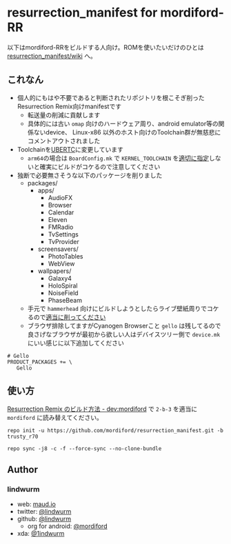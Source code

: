 # resurrection_manifest for mordiford-RR

以下はmordiford-RRをビルドする人向け。ROMを使いたいだけのひとは [resurrection_manifest/wiki](https://github.com/mordiford/resurrection_manifest/wiki) へ。

## これなん

- 個人的にもはや不要であると判断されたリポジトリを根こそぎ削ったResurrection Remix向けmanifestです
    - 転送量の削減に貢献します
    - 具体的には古い `omap` 向けのハードウェア周り、android emulator等の関係ないdevice、 Linux-x86 以外のホスト向けのToolchain群が無慈悲にコメントアウトされました
- Toolchainを[UBERTC](https://bitbucket.org/UBERTC/)に変更しています
    - `arm64`の場合は `BoardConfig.mk` で `KERNEL_TOOLCHAIN` を[適切に指定](https://github.com/mordiford/android_device_oneplus_oneplus2/commit/a65779f962056c02be4b8cd397ffd3c4458f12a1)しないと確実にビルドがコケるので注意してください
- 独断で必要無さそうな以下のパッケージを削りました
    - packages/
        - apps/
            - AudioFX
            - Browser
            - Calendar
            - Eleven
            - FMRadio
            - TvSettings
            - TvProvider
        - screensavers/
            - PhotoTables
            - WebView
        - wallpapers/
            - Galaxy4
            - HoloSpiral
            - NoiseField
            - PhaseBeam
    - 手元で `hammerhead` 向けにビルドしようとしたらライブ壁紙周りでコケるので[適当に削ってください](https://github.com/obsidians/proprietary_vendor_lge_hammerhead/commit/212c2b91f4964570f77add2737f5a4a5ba21a8cb)
    - ブラウザ排除してますがCyanogen Browserこと `gello` は残してるので良さげなブラウザが最初から欲しい人はデバイスツリー側で `device.mk` にいい感じに以下追加してください

```
# Gello
PRODUCT_PACKAGES += \
   Gello
```

## 使い方

[Resurrection Remix のビルド方法 - dev:mordiford](http://dev.maud.io/entry/2016/03/18/how-to-build-rr) で `2-b-3` を適当に `mordiford` に読み替えてください。

```
repo init -u https://github.com/mordiford/resurrection_manifest.git -b trusty_r70
```

```
repo sync -j8 -c -f --force-sync --no-clone-bundle
```

## Author

### lindwurm

- web: [maud.io](https://maud.io)
- twitter: [@lindwurm](https://twitter.com/lindwurm)
- github: [@lindwurm](https://github.com/lindwurm)
    - org for android: [@mordiford](https://github.com/mordiford)
- xda: [@1indwurm](http://forum.xda-developers.com/member.php?u=6024671)
